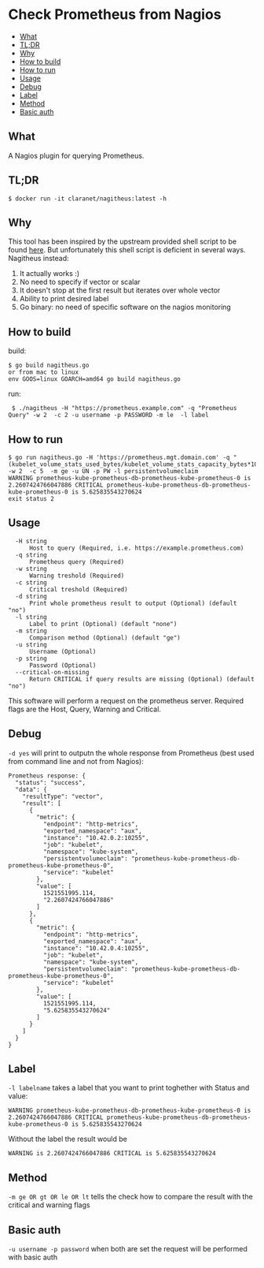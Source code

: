 # Check Prometheus from Nagios

<!-- vim-markdown-toc GFM -->

* [What](#what)
* [TL;DR](#tldr)
* [Why](#why)
* [How to build](#how-to-build)
* [How to run](#how-to-run)
* [Usage](#usage)
* [Debug](#debug)
* [Label](#label)
* [Method](#method)
* [Basic auth](#basic-auth)

<!-- vim-markdown-toc -->

## What

A Nagios plugin for querying Prometheus.

## TL;DR

```
$ docker run -it claranet/nagitheus:latest -h
```

## Why

This tool has been inspired by the upstream provided shell script to be found [here](https://github.com/prometheus/nagios_plugins). But unfortunately this shell script is deficient in several ways.
Nagitheus instead:

1. It actually works :)
2. No need to specify if vector or scalar
3. It doesn't stop at the first result but iterates over whole vector
4. Ability to print desired label
5. Go binary: no need of specific software on the nagios monitoring

## How to build

build:
```
$ go build nagitheus.go
or from mac to linux
env GOOS=linux GOARCH=amd64 go build nagitheus.go
````
run:
```
 $ ./nagitheus -H "https://prometheus.example.com" -q "Prometheus Query" -w 2  -c 2 -u username -p PASSWORD -m le  -l label
```
## How to run
```
$ go run nagitheus.go -H 'https://prometheus.mgt.domain.com' -q "(kubelet_volume_stats_used_bytes/kubelet_volume_stats_capacity_bytes*100)>2" -w 2  -c 5  -m ge -u UN -p PW -l persistentvolumeclaim
WARNING prometheus-kube-prometheus-db-prometheus-kube-prometheus-0 is 2.2607424766047886 CRITICAL prometheus-kube-prometheus-db-prometheus-kube-prometheus-0 is 5.625835543270624
exit status 2
```
## Usage

```
  -H string
      Host to query (Required, i.e. https://example.prometheus.com)
  -q string
      Prometheus query (Required)
  -w string
      Warning treshold (Required)
  -c string
      Critical treshold (Required)
  -d string
      Print whole prometheus result to output (Optional) (default "no")
  -l string
      Label to print (Optional) (default "none")
  -m string
      Comparison method (Optional) (default "ge")
  -u string
      Username (Optional)
  -p string
      Password (Optional)
  --critical-on-missing
      Return CRITICAL if query results are missing (Optional) (default "no")

```
This software will perform a request on the prometheus server. Required flags are the Host, Query, Warning and Critical.

## Debug

`-d yes` will print to outputn the whole response from Prometheus (best used from command line and not from Nagios):
```
Prometheus response: {
  "status": "success",
  "data": {
    "resultType": "vector",
    "result": [
      {
        "metric": {
          "endpoint": "http-metrics",
          "exported_namespace": "aux",
          "instance": "10.42.0.2:10255",
          "job": "kubelet",
          "namespace": "kube-system",
          "persistentvolumeclaim": "prometheus-kube-prometheus-db-prometheus-kube-prometheus-0",
          "service": "kubelet"
        },
        "value": [
          1521551995.114,
          "2.2607424766047886"
        ]
      },
      {
        "metric": {
          "endpoint": "http-metrics",
          "exported_namespace": "aux",
          "instance": "10.42.0.4:10255",
          "job": "kubelet",
          "namespace": "kube-system",
          "persistentvolumeclaim": "prometheus-kube-prometheus-db-prometheus-kube-prometheus-0",
          "service": "kubelet"
        },
        "value": [
          1521551995.114,
          "5.625835543270624"
        ]
      }
    ]
  }
}
```
## Label

`-l labelname` takes a label that you want to print toghether with Status and value:
```
WARNING prometheus-kube-prometheus-db-prometheus-kube-prometheus-0 is 2.2607424766047886 CRITICAL prometheus-kube-prometheus-db-prometheus-kube-prometheus-0 is 5.625835543270624
```
Without the label the result would be
```
WARNING is 2.2607424766047886 CRITICAL is 5.625835543270624
```

## Method

`-m ge OR gt OR le OR lt` tells the check how to compare the result with the critical and warning flags 

## Basic auth
`-u username -p password` when both are set the request will be performed with basic auth

